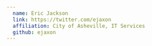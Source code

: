 ```yaml
---
  name: Eric Jackson
  link: https://twitter.com/ejaxon
  affiliation: City of Asheville, IT Services
  github: ejaxon
---
```

